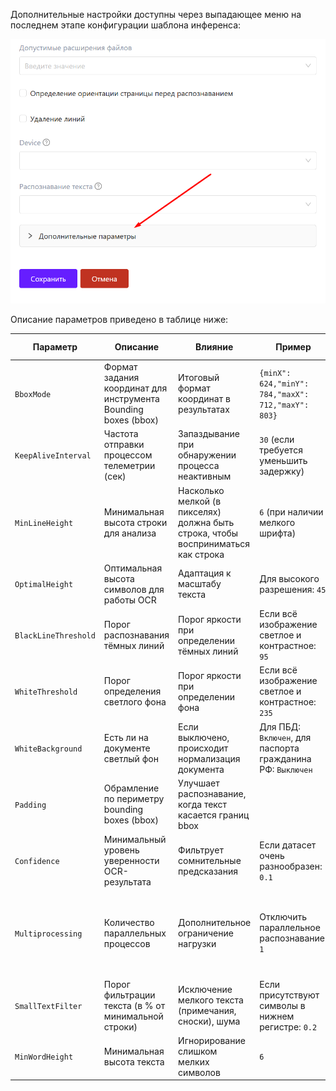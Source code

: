 Дополнительные настройки доступны через выпадающее меню на последнем этапе конфигурации шаблона инференса: 

![image.png](/.attachments/image-bcb2b654-9f0d-4d0b-b9b5-0c323a8e759d.png)

Описание параметров приведено в таблице ниже:

| Параметр | Описание | Влияние | Пример | Значение по умолчанию | Комментарий |
|----------|----------|---------|--------------|------------------------| ---- |
| `BboxMode` | Формат задания координат для инструмента Bounding boxes (bbox) | Итоговый формат координат в результатах | `{minX": 624,"minY": 784,"maxX": 712,"maxY": 803}` | Не задано, соответствует: `0` (XYXY_ABS) | 
| `KeepAliveInterval` | Частота отправки процессом телеметрии (сек) | Запаздывание при обнаружении процесса неактивным | `30` (если требуется уменьшить задержку) | `60` | 
| `MinLineHeight` | Минимальная высота строки для анализа | Насколько мелкой (в пикселях) должна быть строка, чтобы восприниматься как строка | `6` (при наличии мелкого шрифта) | `8` | 
| `OptimalHeight` | Оптимальная высота символов для работы OCR | Адаптация к масштабу текста | Для высокого разрешения: `45` | `35` | 
| `BlackLineThreshold` | Порог распознавания тёмных линий | Порог яркости при определении тёмных линий | Если всё изображение светлое и контрастное: `95` | `75` |
| `WhiteThreshold` | Порог определения светлого фона | Порог яркости при определении фона | Если всё изображение светлое и контрастное: `235`| `215` | Игнорируется |
| `WhiteBackground` | Есть ли на документе светлый фон | Если выключено, происходит нормализация документа | Для ПБД: `Включен`, для паспорта гражданина РФ: `Выключен` | `Выключен` |
| `Padding` | Обрамление по периметру bounding boxes (bbox) | Улучшает распознавание, когда текст касается границ bbox  |  |`15` |
| `Confidence` | Минимальный уровень уверенности OCR-результата | Фильтрует сомнительные предсказания | Если датасет очень разнообразен: `0.1` | `0.45` |
| `Multiprocessing` | Количество параллельных процессов | Дополнительное ограничение нагрузки | Отключить параллельное распознавание: `1` | `Не задано` | По-умолчанию ограничено по формула 0.5n - 1, где n - кол-во ядер ЦПУ. Если указать значение выше, будет проигнорировано |
| `SmallTextFilter` | Порог фильтрации текста (в % от минимальной строки) | Исключение мелкого текста (примечания, сноски), шума | Если присутствуют символы в нижнем регистре: `0.2` | `0.55` |
| `MinWordHeight` | Минимальная высота текста | Игнорирование слишком мелких символов | `6` | `8` |